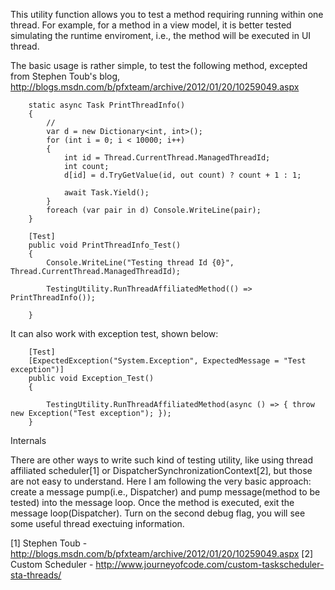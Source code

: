 This utility function allows you to test a method requiring running within one thread. For example, for a method in a view model, it is better tested simulating the runtime enviroment, i.e., the method will be executed in UI thread.

The basic usage is rather simple, to test the following method, excepted from Stephen Toub's blog, http://blogs.msdn.com/b/pfxteam/archive/2012/01/20/10259049.aspx

        static async Task PrintThreadInfo()
        {
            //
            var d = new Dictionary<int, int>();
            for (int i = 0; i < 10000; i++)
            {
                int id = Thread.CurrentThread.ManagedThreadId;
                int count;
                d[id] = d.TryGetValue(id, out count) ? count + 1 : 1;

                await Task.Yield();
            }
            foreach (var pair in d) Console.WriteLine(pair);
        }
        
        [Test]
        public void PrintThreadInfo_Test()
        {
            Console.WriteLine("Testing thread Id {0}", Thread.CurrentThread.ManagedThreadId);

            TestingUtility.RunThreadAffiliatedMethod(() => PrintThreadInfo());
           
        }
        
It can also work with exception test, shown below:

        [Test]
        [ExpectedException("System.Exception", ExpectedMessage = "Test exception")]
        public void Exception_Test()
        {
            
            TestingUtility.RunThreadAffiliatedMethod(async () => { throw new Exception("Test exception"); });
        }

Internals

There are other ways to write such kind of testing utility, like using thread affiliated scheduler[1] or DispatcherSynchronizationContext[2], but those are not easy to understand. Here I am following the very basic approach: create a message pump(i.e., Dispatcher) and pump message(method to be tested) into the message loop. Once the method is executed, exit the message loop(Dispatcher). Turn on the second debug flag, you will see some useful thread exectuing information.

[1] Stephen Toub - http://blogs.msdn.com/b/pfxteam/archive/2012/01/20/10259049.aspx 
[2] Custom Scheduler - http://www.journeyofcode.com/custom-taskscheduler-sta-threads/
